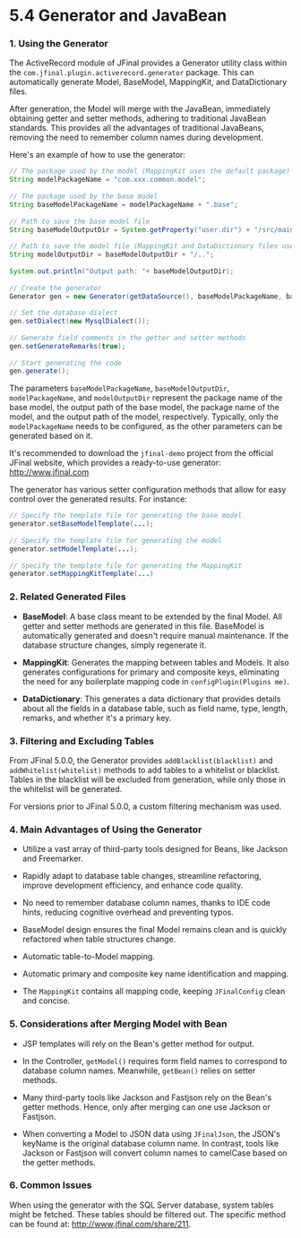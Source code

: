 # 5.4 Generator and JavaBean

### 1. Using the Generator

The ActiveRecord module of JFinal provides a Generator utility class within the `com.jfinal.plugin.activerecord.generator` package. This can automatically generate Model, BaseModel, MappingKit, and DataDictionary files.

After generation, the Model will merge with the JavaBean, immediately obtaining getter and setter methods, adhering to traditional JavaBean standards. This provides all the advantages of traditional JavaBeans, removing the need to remember column names during development.

Here's an example of how to use the generator:

```java
// The package used by the model (MappingKit uses the default package)
String modelPackageName = "com.xxx.common.model";
		
// The package used by the base model
String baseModelPackageName = modelPackageName + ".base";
		
// Path to save the base model file
String baseModelOutputDir = System.getProperty("user.dir") + "/src/main/java/" + baseModelPackageName.replace('.', '/');
		
// Path to save the model file (MappingKit and DataDictionary files use the default save path)
String modelOutputDir = baseModelOutputDir + "/..";
		
System.out.println("Output path: "+ baseModelOutputDir);
 
// Create the generator
Generator gen = new Generator(getDataSource(), baseModelPackageName, baseModelOutputDir, modelPackageName, modelOutputDir);
 
// Set the database dialect
gen.setDialect(new MysqlDialect());
 
// Generate field comments in the getter and setter methods
gen.setGenerateRemarks(true);
 
// Start generating the code
gen.generate();
```

The parameters `baseModelPackageName`, `baseModelOutputDir`, `modelPackageName`, and `modelOutputDir` represent the package name of the base model, the output path of the base model, the package name of the model, and the output path of the model, respectively. Typically, only the `modelPackageName` needs to be configured, as the other parameters can be generated based on it.

It's recommended to download the `jfinal-demo` project from the official JFinal website, which provides a ready-to-use generator: http://www.jfinal.com

The generator has various setter configuration methods that allow for easy control over the generated results. For instance:

```java
// Specify the template file for generating the base model
generator.setBaseModelTemplate(...);
 
// Specify the template file for generating the model
generator.setModelTemplate(...);
 
// Specify the template file for generating the MappingKit
generator.setMappingKitTemplate(...)
```

### 2. Related Generated Files

- **BaseModel**: A base class meant to be extended by the final Model. All getter and setter methods are generated in this file. BaseModel is automatically generated and doesn't require manual maintenance. If the database structure changes, simply regenerate it.
  
- **MappingKit**: Generates the mapping between tables and Models. It also generates configurations for primary and composite keys, eliminating the need for any boilerplate mapping code in `configPlugin(Plugins me)`.
  
- **DataDictionary**: This generates a data dictionary that provides details about all the fields in a database table, such as field name, type, length, remarks, and whether it's a primary key.

### 3. Filtering and Excluding Tables

From JFinal 5.0.0, the Generator provides `addBlacklist(blacklist)` and `addWhitelist(whitelist)` methods to add tables to a whitelist or blacklist. Tables in the blacklist will be excluded from generation, while only those in the whitelist will be generated.

For versions prior to JFinal 5.0.0, a custom filtering mechanism was used.

### 4. Main Advantages of Using the Generator

- Utilize a vast array of third-party tools designed for Beans, like Jackson and Freemarker.
  
- Rapidly adapt to database table changes, streamline refactoring, improve development efficiency, and enhance code quality.
  
- No need to remember database column names, thanks to IDE code hints, reducing cognitive overhead and preventing typos.
  
- BaseModel design ensures the final Model remains clean and is quickly refactored when table structures change.
  
- Automatic table-to-Model mapping.
  
- Automatic primary and composite key name identification and mapping.
  
- The `MappingKit` contains all mapping code, keeping `JFinalConfig` clean and concise.

### 5. Considerations after Merging Model with Bean

- JSP templates will rely on the Bean's getter method for output.
  
- In the Controller, `getModel()` requires form field names to correspond to database column names. Meanwhile, `getBean()` relies on setter methods.
  
- Many third-party tools like Jackson and Fastjson rely on the Bean's getter methods. Hence, only after merging can one use Jackson or Fastjson.
  
- When converting a Model to JSON data using `JFinalJson`, the JSON's keyName is the original database column name. In contrast, tools like Jackson or Fastjson will convert column names to camelCase based on the getter methods.

### 6. Common Issues

When using the generator with the SQL Server database, system tables might be fetched. These tables should be filtered out. The specific method can be found at: http://www.jfinal.com/share/211.